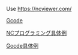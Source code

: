 Use https://ncviewer.com/

[Gcode](https://nc-program.s-projects.net/osp5020/g-code.html)

[NCプログラミング具体例](https://assets.new.siemens.com/siemens/assets/api/uuid:a342ce32-3ea7-4af4-97e4-77fd4bfc572e/NCSI-SP02-21.pdf#page=14)

[Gocde具体例](https://assets.new.siemens.com/siemens/assets/api/uuid:a342ce32-3ea7-4af4-97e4-77fd4bfc572e/NCSI-SP02-21.pdf#page=184)
